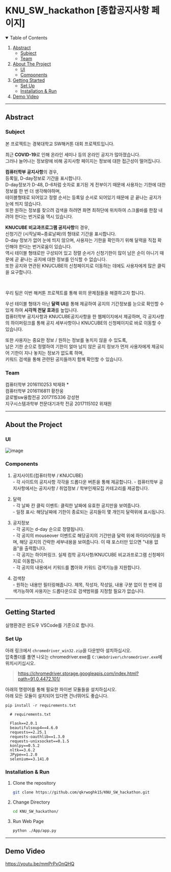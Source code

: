 # KNU_SW_hackathon [종합공지사항 페이지]

<!-- TABLE OF CONTENTS -->
<details open="open">
  <summary>Table of Contents</summary>
  <ol>
    <li>
      <a href="#abstract">Abstract</a>
      <ul>
        <li><a href="#subject">Subject</a></li>
        <li><a href="#team">Team</a></li>
      </ul>
    </li>
    <li>
      <a href="#about-the-project">About The Project</a>
      <ul>
        <li><a href="#ui">UI</a></li>
        <li><a href="#components">Components</a></li>
      </ul>
    </li>
    <li>
      <a href="#getting-started">Getting Started</a>
      <ul>
        <li><a href="#set-up">Set Up</a></li>
        <li><a href="#installation--run">Installation & Run</a></li>
      </ul>
    </li>
    <li>
      <a href="#demo-video">Demo Video</a>
    </li>
  </ol>
</details>

---------------------------------------------------------------

## Abstract

### Subject

본 프로젝트는 경북대학교 SW해커톤 대회 프로젝트입니다.

최근 **COVID-19**로 인해 온라인 세미나 등의 온라인 공지가 많아졌습니다.  
그러나 늘어나는 정보량에 비해 공지사항 페이지는 정보에 대한 접근성이 떨어집니다.  

**컴퓨터학부 공지사항**의 경우,  
등록일, D-day정보로 기간을 표시합니다.    
D-day정보가 D-48, D-6처럼 숫자로 표기된 게 전부이기 때문에 사용자는 기한에 대한 정보를 한 번 더 생각해야하며,  
테이블형태로 되어있고 정렬 순서는 등록일 순서로 되어있기 때문에 곧 끝나는 공지가 눈에 띄지 않습니다.  
또한 원하는 정보를 찾으려 검색을 하려면 화면 최하단에 위치하여 스크롤바를 한참 내려야 한다는 번거로움 역시 있습니다.

**KNUCUBE 비교과프로그램 공지사항**의 경우,  
신청기간 (시작날짜~종료날짜)의 형태로 기간을 표시합니다.  
D-day 정보가 없어 눈에 띄지 않으며, 사용자는 기한을 확인하기 위해 달력을 직접 확인해야 한다는 번거로움이 있습니다.  
역시 테이블 형태로만 구성되어 있고 정렬 순서가 신청기한이 많이 남은 순이 아니기 때문에 곧 끝나는 공지에 대한 정보를 인식할 수 없습니다.  
또한 공지와 연관된 KNUCUBE의 신청페이지로 이동하는 데에도 사용자에게 많은 클릭을 요구합니다.  

<br/>

우리 팀은 이번 해커톤 프로젝트를 통해 위의 문제점들을 해결하고자 합니다.

우선 테이블 형태가 아닌 **달력 UI**를 통해 제공하여 공지의 기간정보를 눈으로 확인할 수 있게 하여 **시각적 전달 효과**를 높입니다.  
컴퓨터학부 공지사항과 KNUCUBE공지사항을 한 웹페이지에서 제공하며, 각 공지사항의 하이퍼링크를 통해 공지 세부사항이나 KNUCUBE의 신청페이지로 바로 이동할 수 있습니다.

또한 사용자는 중요한 정보 / 원하는 정보를 놓치지 않을 수 있도록,  
남은 기한 순으로 정렬하여 기한이 얼마 남지 않은 공지 정보가 먼저 사용자에게 제공되어 기한이 지나 놓치는 정보가 없도록 하며,  
키워드 검색을 통해 관련된 공지들까지 함께 확인할 수 있습니다.  

### Team 

컴퓨터학부 2016110253 박재화 *  
컴퓨터학부 2016116811 황찬웅  
글로벌sw융합전공 2017115336 강성현  
지구시스템과학부 천문대기과학 전공 2017115102 위재원

---------------------------------------------------------------

## About the Project

### UI
![image](https://user-images.githubusercontent.com/20639714/126653070-348cd42d-7db7-4202-bf9a-2506f905fac1.png)

### Components
  1. 공지사이트(컴퓨터학부 / KNUCUBE)  
    - 각 사이트의 공지사항 각각을 드롭다운 버튼을 통해 제공합니다.
    - 컴퓨터학부 공지사항에서는 공지사항 / 취업정보 / 학부인재모집 카테고리를 제공합니다.  

  2. 달력  
    - 각 날짜 칸 클릭 이벤트: 클릭한 날짜에 유효한 공지만을 보여줍니다.  
    - 일정 표시: 해당날짜에 기한이 종료되는 공지들이 몇 개인지 달력위에 표시됩니다.  

  3. 공지정보  
    - 각 공지는 d-day 순으로 정렬됩니다.    
    - 각 공지의 mouseover 이벤트로 해당공지의 기간만큼 달력 위에 하이라이팅을 하며, 해당 공지의 간략한 세부내용을 보여줍니다. 이 때 포스터만 있으면 "내용 없음"을 출력합니다.    
    - 각 공지는 하이퍼링크. 실제 컴학 공지사항/KNUCUBE 비교과프로그램 신청페이지로 이동합니다.  
    - 각 공지의 내용에서 키워드를 뽑아와 키워드 검색기능을 지원합니다.  

  4. 검색창  
    - 원하는 내용만 필터링해줍니다. 제목, 작성자, 작성일, 내용 구분 없이 한 번에 검색가능하여 사용자는 드롭다운으로 검색범위를 지정할 필요가 없습니다.  

---------------------------------------------------------------

## Getting Started

실행환경은 윈도우 VSCode를 기준으로 합니다.

### Set Up

아래 링크에서 `chromedriver_win32.zip`을 다운받아 설치하십시오.  
압축폴더를 풀면 나오는 chromedriver.exe를 `C:\Webdriver\chromedriver.exe`에 위치시키십시오.  
> https://chromedriver.storage.googleapis.com/index.html?path=91.0.4472.101/

아래의 명령어를 통해 필요한 파이썬 모듈들을 설치하십시오.  
아래 모든 모듈이 설치되어 있다면 건너뛰어도 좋습니다.  

  ```
  pip install -r requirements.txt
  ```
  ```
    # requirements.txt
    
    Flask==2.0.1
    beautifulsoup4==4.6.0
    requests==2.25.1
    requests-oauthlib==1.3.0
    requests-unixsocket==0.1.5
    konlpy==0.5.2
    nltk==3.6.2
    JPype==1.2.0
    selenium==3.141.0
  ```

### Installation & Run

1. Clone the repository
   ```sh
   git clone https://github.com/qkrwoghk15/KNU_SW_hackathon.git
   ```
   
2. Change Directory
    ```sh
    cd KNU_SW_hackathon/
    ```

3. Run Web Page

    ```sh
    python ./App/app.py
    ```
   
---------------------------------------------------------------
 
## Demo Video
 
https://youtu.be/mmPrPxOnQHQ
